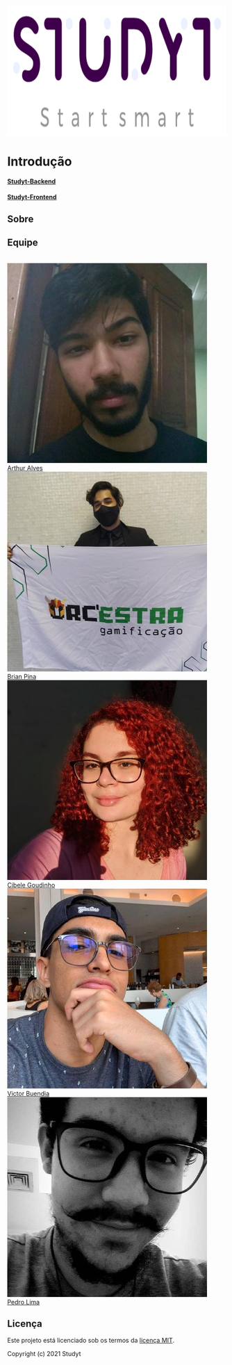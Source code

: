 <p align="center"> <img src="assets/img/logoStudyt.png" width="auto" height="300" />
<br>

# Introdução

#### [Studyt-Backend](https://github.com/Studyt/studyt-front)

#### [Studyt-Frontend](https://github.com/Studyt/studyt-back)

## Sobre

## Equipe

<br>
<div class="container">
  <div class="row">
    <div class="col-sm-4 container-img">
        <img src="./assets/img/time/arthur.jpg" alt="..." class="img-thumbnail image">
            <div class="middle">
              <div class="text">
                <a href="https://github.com/Arthur-Matos">Arthur Alves</a>
              </div>
            </div>
    </div>
    <div class="col-sm-4 container-img">
      <img src="./assets/img/time/brian.jpg" alt="..." class="img-thumbnail image">  
          <div class="middle">
            <div class="text">
            <a href="https://github.com/DLBrianPina">Brian Pina</a>
            </div>
          </div>
    </div>
    <div class="col-sm-4 container-img">
    <img src="./assets/img/time/cibele.jpg" alt="..." class="img-thumbnail image">
        <div class="middle">
          <div class="text">
          <a href="https://github.com/CibeleG">Cibele Goudinho</a>
          </div>
        </div>
        </div>
    <div class="col-sm-4 container-img">
    <img src="./assets/img/time/buendia.jpg" alt="..." class="img-thumbnail image">
        <div class="middle">
          <div class="text">
          <a href="https://github.com/Victor-Buendia">Victor Buendia</a>
          </div>
        </div>
        </div>
    <div class="col-sm-4 container-img">
    <img src="./assets/img/time/pedro.jpg" alt="..." class="img-thumbnail image">
        <div class="middle">
          <div class="text">
          <a href="https://github.com/pedrolimass">Pedro Lima</a>
          </div>
        </div>
        </div>
  </div>

## Licença

Este projeto está licenciado sob os termos da [licença MIT]().

Copyright (c) 2021 Studyt
